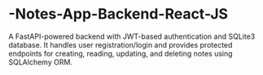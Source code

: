 # -Notes-App-Backend-React-JS
A FastAPI-powered backend with JWT-based authentication and SQLite3 database. It handles user registration/login and provides protected endpoints for creating, reading, updating, and deleting notes using SQLAlchemy ORM.
